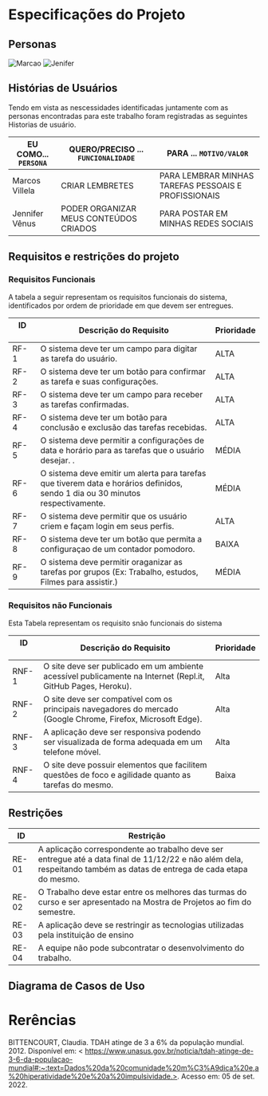 # Especificações do Projeto




 



## Personas
![Marcao](https://tvshowbrasil.online/wp-content/uploads/2022/09/persona1.jpg)
![Jenifer](https://tvshowbrasil.online/wp-content/uploads/2022/09/persona2.jpg)




## Histórias de Usuários

Tendo em vista as nescessidades identificadas juntamente com as personas encontradas para este trabalho foram registradas as seguintes Historias de usuário. 

|EU COMO... `PERSONA`| QUERO/PRECISO ... `FUNCIONALIDADE` |PARA ... `MOTIVO/VALOR` |  
|--------------------|-------------------------------------------------------------|-----------------------------------------------------|
|Marcos Villela      | CRIAR LEMBRETES                                             | PARA LEMBRAR MINHAS TAREFAS PESSOAIS E PROFISSIONAIS|
|Jennifer Vênus       |PODER ORGANIZAR MEUS CONTEÚDOS CRIADOS                      |PARA POSTAR EM MINHAS REDES SOCIAIS                  |



## Requisitos e restrições do projeto 


### Requisitos Funcionais
A tabela a seguir representam os requisitos funcionais do sistema, identificados por ordem de prioridade em que devem ser entregues. 

| ID ⠀⠀⠀| Descrição do Requisito  | Prioridade |
|------|-----------------------------------------|----|
|RF-1 |O sistema deve ter um campo para digitar as tarefa do usuário.  | ALTA | 
|RF-2 |O sistema deve ter um botão para confirmar as tarefa e suas configurações.   | ALTA |
|RF-3 |O sistema deve ter um campo para receber as tarefas confirmadas.  | ALTA | 
|RF-4 |O  sistema deve ter um botão para conclusão e exclusão das tarefas recebidas.    | ALTA |
|RF-5 |O sistema deve permitir a configurações de data e horário para as tarefas que o usuário desejar. .  |  MÉDIA | 
|RF-6 |O sistema deve emitir um alerta para tarefas que tiverem data e horários definidos, sendo 1 dia ou 30 minutos respectivamente.    | MÉDIA |
|RF-7 |O sistema deve permitir que os usuário criem e façam login em seus perfis.   | ALTA | 
|RF-8 |O sistema deve ter um botão que permita a configuraçao de um contador pomodoro.     | BAIXA |
|RF-9 |O sistema deve permitir oraganizar as tarefas por grupos (Ex: Trabalho, estudos, Filmes para assistir.) | MÉDIA |

### Requisitos não Funcionais
Esta Tabela representam os requisito snão funcionais do sistema 

| ID ⠀⠀⠀| Descrição do Requisito  | Prioridade |
|------|-----------------------------------------|----|
|RNF-1 |O site deve ser publicado em um ambiente acessível publicamente na Internet (Repl.it, GitHub Pages, Heroku). |Alta |
|RNF-2 |O site deve ser compatível com os principais navegadores do mercado (Google Chrome, Firefox, Microsoft Edge).|Alta |
|RNF-3 |A aplicação deve ser responsiva podendo ser visualizada de forma adequada em um telefone móvel.|Alta |
|RNF-4 |O site deve possuir elementos que facilitem questões de foco e agilidade quanto as tarefas do mesmo.|Baixa |




## Restrições


|ID| Restrição                                                                          |
|--|------------------------------------------------------------------------------------|
|RE-01| A aplicação correspondente ao trabalho deve ser entregue até a data final de 11/12/22 e não além dela, respeitando também as datas de entrega de cada etapa do mesmo. |
|RE-02| O Trabalho deve estar entre os melhores das turmas do curso e ser apresentado na Mostra de Projetos ao fim do semestre.|
|RE-03| A aplicação deve se restringir as tecnologias utilizadas pela instituição de ensino|
|RE-04| A equipe não pode subcontratar o desenvolvimento do trabalho.|




## Diagrama de Casos de Uso


# Rerências

BITTENCOURT, Claudia. TDAH atinge de 3 a 6% da população mundial. 2012. Disponível em: < https://www.unasus.gov.br/noticia/tdah-atinge-de-3-6-da-populacao-mundial#:~:text=Dados%20da%20comunidade%20m%C3%A9dica%20e,a%20hiperatividade%20e%20a%20impulsividade.>. Acesso em: 05 de set. 2022. 

